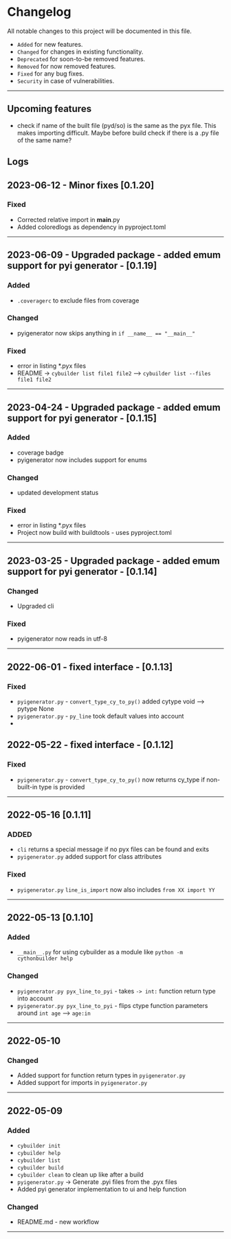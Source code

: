 # Changelog
All notable changes to this project will be documented in this file.
 - `Added` for new features.
 - `Changed` for changes in existing functionality.
 - `Deprecated` for soon-to-be removed features.
 - `Removed` for now removed features.
 - `Fixed` for any bug fixes.
 - `Security` in case of vulnerabilities.
<hr>
 

## Upcoming features
- check if name of the built file (pyd/so) is the same as the pyx file. This makes importing difficult. Maybe before build check if there is a .py file of the same name?


## Logs

## 2023-06-12 - Minor fixes [0.1.20]
### Fixed
- Corrected relative import in __main__.py
- Added coloredlogs as dependency in pyproject.toml
<hr>


## 2023-06-09 - Upgraded package - added emum support for pyi generator - [0.1.19]
### Added
- `.coveragerc` to exclude files from coverage
### Changed
- pyigenerator now skips anything in `if __name__ == "__main__"`
### Fixed
- error in listing *.pyx files
- README -> `cybuilder list file1 file2` --> `cybuilder list --files file1 file2`
<hr>


## 2023-04-24 - Upgraded package - added emum support for pyi generator - [0.1.15]
### Added
- coverage badge
- pyigenerator now includes support for enums
### Changed
- updated development status
### Fixed
- error in listing *.pyx files
- Project now build with buildtools - uses pyproject.toml
<hr>


## 2023-03-25 - Upgraded package - added emum support for pyi generator - [0.1.14]
### Changed
- Upgraded cli
### Fixed
- pyigenerator now reads in utf-8
<hr>


## 2022-06-01 - fixed interface - [0.1.13]
### Fixed
- `pyigenerator.py` - `convert_type_cy_to_py()` added cytype void --> pytype None
- `pyigenerator.py` - `py_line` took default values into account
- 


## 2022-05-22 - fixed interface - [0.1.12]
### Fixed
- `pyigenerator.py` - `convert_type_cy_to_py()` now returns cy_type if non-built-in type is provided
<hr>

## 2022-05-16 [0.1.11]
### ADDED
- `cli` returns a special message if no pyx files can be found and exits
- `pyigenerator.py` added support for class attributes
### Fixed
- `pyigenerator.py` `line_is_import` now also includes `from XX import YY`

<hr>

## 2022-05-13 [0.1.10]
### Added
- `__main__.py` for using cybuilder as a module like `python -m cythonbuilder help`
### Changed
- `pyigenerator.py pyx_line_to_pyi` - takes `-> int:` function return type into account
- `pyigenerator.py pyx_line_to_pyi` - flips ctype function parameters around `int age` --> `age:in`
<hr>

## 2022-05-10
### Changed
- Added support for function return types in `pyigenerator.py`  
- Added support for imports in `pyigenerator.py`
<hr>


## 2022-05-09
### Added
- `cybuilder init` 
- `cybuilder help` 
- `cybuilder list` 
- `cybuilder build`
- `cybuilder clean` to clean up like after a build
- `pyigenerator.py` -> Generate .pyi files from the .pyx files
- Added pyi generator implementation to ui and help function
### Changed
- README.md - new workflow
<hr>